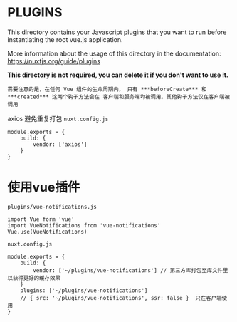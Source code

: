 # PLUGINS

This directory contains your Javascript plugins that you want to run before instantiating the root vue.js application.

More information about the usage of this directory in the documentation:
https://nuxtjs.org/guide/plugins

**This directory is not required, you can delete it if you don't want to use it.**

`需要注意的是，在任何 Vue 组件的生命周期内， 只有 ***beforeCreate*** 和 ***created*** 这两个钩子方法会在 客户端和服务端均被调用。其他钩子方法仅在客户端被调用`

axios 避免重复打包
`nuxt.config.js`
```
module.exports = {
    build: {
        vendor: ['axios']
    }
}
```

# 使用vue插件
`plugins/vue-notifications.js`
```
import Vue form 'vue'
import VueNotifications from 'vue-notifications'
Vue.use(VueNotifications)
```
`nuxt.config.js`
```
module.exports = {
    build: {
        vendor: ['~/plugins/vue-notifications'] // 第三方库打包至库文件里以获得更好的缓存效果
    }
    plugins: ['~/plugins/vue-notifications']
    // { src: '~/plugins/vue-notifications', ssr: false }  只在客户端使用
}
```
